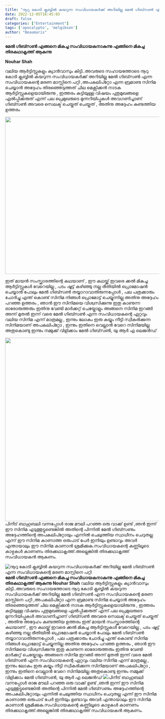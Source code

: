 ```yaml
---
title: "നൂറു കോടി ക്ലബ്ബിൽ കയറുന്ന സംവിധായകർക്ക് അറിയില്ല മേൽ ഗിബ്സൺ എന്ന സംവിധായകന്റെ മരണ മാസ്സിനെ പറ്റി"
date: 2022-12-05T16:45:03
draft: false
categories: ["Entertainment"]
tags: ['apocalypto', 'melgibson']
author: "Beaumaris"
---
```


<strong>മേൽ ഗിബ്സൺ എങ്ങനെ മികച്ച സംവിധായകനാകുന്നു എങ്ങിനെ മികച്ച തിരകഥാകൃത്ത് ആകുന്നു</strong>

<strong>Nouhar Shah</strong>

വലിയ ആർട്ടിസ്റ്റുകളും ക്യാൻവാസും കിട്ടി..അവരുടെ സഹായത്തോടെ നൂറു കോടി ക്ലബ്ബിൽ കയറുന്ന സംവിധായകർക്ക് അറിയില്ല മേൽ ഗിബ്സൺ എന്ന സംവിധായകന്റെ മരണ മാസ്സിനെ പറ്റി ,അപകലിപ്റ്റോ എന്ന ബ്രമാണ്ട സിനിമ ചെയ്യാൻ അദ്ദേഹം തിരഞ്ഞെടുത്തത് ചില മെക്സിക്കൻ നാടക ആർട്ടിസ്റ്റുകളെയായിരുന്നു , ഇത്തരം കട്ടിയുള്ള വിഷയം പുതുമുഖങ്ങളെ ഏൽപ്പിക്കരുത് എന്ന് പല പ്രെമുഖരുടെ മുന്നറിയിപ്പുകൾ അവഗണിച്ചാണ് ഗിബ്സൺ അവരെ സെലക്ട് ചെയ്തത് ചെയ്തത് , അതിനു അദ്ദേഹം കണ്ടത്തിയ ഉത്തരം

<img class="size-large wp-image-365318" src="https://cdn.boolokam.com/articles/2022/12/egeg-1024x658.jpg" alt="" width="800" height="514" />

ഇത് മായൻ സംസ്ക്കാരത്തിന്റെ കഥയാണ് , ഈ കഥയ്ക്ക് ഇവരെ ക്കൽ മികച്ച ആർട്ടിസ്റ്റുകൾ വേറെയില്ല , പടം ഷൂട്ട് കഴിഞ്ഞു നല്ല രീതിയിൽ പ്രൊമോഷൻ ചെയ്യാൻ പോലും മേൽ ഗിബ്സൺ തയ്യാറാവാതിരുന്നപ്പോൾ , പല പത്രക്കാരും ചോദിച്ചു എന്ത് കൊണ്ട് സിനിമ നിങ്ങൾ പ്രൊമോട്ട് ചെയ്യുന്നില്ല അതിനു അദ്ദേഹം പറഞ്ഞ ഉത്തരം , ഞാൻ ഈ സിനിമയെ വിശ്വസിക്കുന്നു ഇതു കാണുന്ന ഓരോരുത്തരും ഇതിനു വേണ്ടി മാർക്കറ്റ് ചെയ്തോളും അങ്ങനെ സിനിമ ഇറങ്ങി അന്ന് മുതൽ ഇന്ന് വരെ മേൽ ഗിബ്സൺ എന്ന സംവിധായകന്റെ ഏറ്റവും വലിയ സിനിമ എന്ന് മാത്രമല്ല , ഇന്നും ലോകം ഇരു കയ്യും നീട്ടി സ്വീകരിക്കുന്ന സിനിമയാണ് അപകലിപ്റ്റോ , ഇന്നും ഇതിനെ വെല്ലാൻ വേറെ സിനിമയില്ല അതുകൊണ്ടു ഇന്നും നമ്മുക്ക് വിളിക്കാം മേൽ ഗിബ്സൺ, യു ആർ എ ലെജൻഡ്

<img class="size-large wp-image-365319 aligncenter" src="https://cdn.boolokam.com/articles/2022/12/yykyk-1024x768.jpg" alt="" width="800" height="600" />പിനീട് ബാഹുബലി വന്നപ്പോൾ രാജ മൗലി പറഞ്ഞ ഒരു വാക്ക് ഉണ്ട് ,ഞൻ ഇന്ന് ഈ സിനിമ എടുത്തുട്ടുണ്ടെങ്കിൽ അതിന്റെ പിന്നിൽ മേൽ ഗിബ്സണും അദ്ദേഹത്തിന്റെ അപകലിപ്റ്റോയും എന്നിൽ ചെലുത്തിയ സ്വാധീനം ചെറുതല്ല എന്ന് ഈ സിനിമ കാണാത്ത ഒരുപാട് പേർ ഇനിയും ഉണ്ടാവും അവർ എന്തായാലും ഈ സിനിമ കാണാൻ ശ്രമിക്കുക.സംവിധായകന്റെ കണ്ണിലൂടെ കാഴ്ചകൾ കാണണം തിരക്കഥാകൃത്ത്.അല്ലെങ്കിൽ തിരക്കഥാകൃത്ത് സംവിധായകൻ ആകണം.


![നൂറു കോടി ക്ലബ്ബിൽ കയറുന്ന സംവിധായകർക്ക് അറിയില്ല മേൽ ഗിബ്സൺ എന്ന സംവിധായകന്റെ മരണ മാസ്സിനെ പറ്റി](https://cdn.boolokam.com/articles/2022/12/egeg-1024x658.jpg)**മേൽ ഗിബ്സൺ എങ്ങനെ മികച്ച സംവിധായകനാകുന്നു എങ്ങിനെ മികച്ച തിരകഥാകൃത്ത് ആകുന്നു** **Nouhar Shah** വലിയ ആർട്ടിസ്റ്റുകളും ക്യാൻവാസും കിട്ടി..അവരുടെ സഹായത്തോടെ നൂറു കോടി ക്ലബ്ബിൽ കയറുന്ന സംവിധായകർക്ക് അറിയില്ല മേൽ ഗിബ്സൺ എന്ന സംവിധായകന്റെ മരണ മാസ്സിനെ പറ്റി ,അപകലിപ്റ്റോ എന്ന ബ്രമാണ്ട സിനിമ ചെയ്യാൻ അദ്ദേഹം തിരഞ്ഞെടുത്തത് ചില മെക്സിക്കൻ നാടക ആർട്ടിസ്റ്റുകളെയായിരുന്നു , ഇത്തരം കട്ടിയുള്ള വിഷയം പുതുമുഖങ്ങളെ ഏൽപ്പിക്കരുത് എന്ന് പല പ്രെമുഖരുടെ മുന്നറിയിപ്പുകൾ അവഗണിച്ചാണ് ഗിബ്സൺ അവരെ സെലക്ട് ചെയ്തത് ചെയ്തത് , അതിനു അദ്ദേഹം കണ്ടത്തിയ ഉത്തരം ഇത് മായൻ സംസ്ക്കാരത്തിന്റെ കഥയാണ് , ഈ കഥയ്ക്ക് ഇവരെ ക്കൽ മികച്ച ആർട്ടിസ്റ്റുകൾ വേറെയില്ല , പടം ഷൂട്ട് കഴിഞ്ഞു നല്ല രീതിയിൽ പ്രൊമോഷൻ ചെയ്യാൻ പോലും മേൽ ഗിബ്സൺ തയ്യാറാവാതിരുന്നപ്പോൾ , പല പത്രക്കാരും ചോദിച്ചു എന്ത് കൊണ്ട് സിനിമ നിങ്ങൾ പ്രൊമോട്ട് ചെയ്യുന്നില്ല അതിനു അദ്ദേഹം പറഞ്ഞ ഉത്തരം , ഞാൻ ഈ സിനിമയെ വിശ്വസിക്കുന്നു ഇതു കാണുന്ന ഓരോരുത്തരും ഇതിനു വേണ്ടി മാർക്കറ്റ് ചെയ്തോളും അങ്ങനെ സിനിമ ഇറങ്ങി അന്ന് മുതൽ ഇന്ന് വരെ മേൽ ഗിബ്സൺ എന്ന സംവിധായകന്റെ ഏറ്റവും വലിയ സിനിമ എന്ന് മാത്രമല്ല , ഇന്നും ലോകം ഇരു കയ്യും നീട്ടി സ്വീകരിക്കുന്ന സിനിമയാണ് അപകലിപ്റ്റോ , ഇന്നും ഇതിനെ വെല്ലാൻ വേറെ സിനിമയില്ല അതുകൊണ്ടു ഇന്നും നമ്മുക്ക് വിളിക്കാം മേൽ ഗിബ്സൺ, യു ആർ എ ലെജൻഡ് ![](https://cdn.boolokam.com/articles/2022/12/yykyk-1024x768.jpg)പിനീട് ബാഹുബലി വന്നപ്പോൾ രാജ മൗലി പറഞ്ഞ ഒരു വാക്ക് ഉണ്ട് ,ഞൻ ഇന്ന് ഈ സിനിമ എടുത്തുട്ടുണ്ടെങ്കിൽ അതിന്റെ പിന്നിൽ മേൽ ഗിബ്സണും അദ്ദേഹത്തിന്റെ അപകലിപ്റ്റോയും എന്നിൽ ചെലുത്തിയ സ്വാധീനം ചെറുതല്ല എന്ന് ഈ സിനിമ കാണാത്ത ഒരുപാട് പേർ ഇനിയും ഉണ്ടാവും അവർ എന്തായാലും ഈ സിനിമ കാണാൻ ശ്രമിക്കുക.സംവിധായകന്റെ കണ്ണിലൂടെ കാഴ്ചകൾ കാണണം തിരക്കഥാകൃത്ത്.അല്ലെങ്കിൽ തിരക്കഥാകൃത്ത് സംവിധായകൻ ആകണം.
